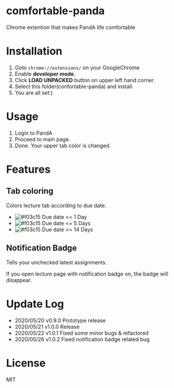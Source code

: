 # comfortable-panda
Chrome extention that makes PandA life comfortable

# Installation
1. Goto `chrome://extensions/` on your GoogleChrome
1. Enable **developer mode**.
1. Click **LOAD UNPACKED** button on upper left hand corner.
1. Select this folder(confortable-panda) and install.
1. You are all set:)

# Usage
1. Login to PandA
1. Proceed to main page.
1. Done. Your upper tab color is changed.

# Features
## Tab coloring
Colors lecture tab according to due date.
- ![#f03c15](https://via.placeholder.com/15/e85555/000000?text=+) 
Due date <= 1 Day
- ![#f03c15](https://via.placeholder.com/15/d7aa57/000000?text=+) 
Due date <= 5 Days
- ![#f03c15](https://via.placeholder.com/15/62b665/000000?text=+) 
Due date <= 14 Days

## Notification Badge
Tells your unchecked latest assignments.

If you open lecture page with notification badge on, the badge will disappear.

# Update Log
- 2020/05/20 v0.9.0 Prototype release
- 2020/05/21 v1.0.0 Release
- 2020/05/22 v1.0.1 Fixed some minor bugs & refactored
- 2020/05/26 v1.0.2 Fixed notification badge related bug

# License
MIT